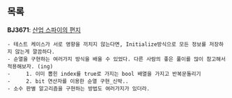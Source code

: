목록
-----

**BJ3671**: [산업 스파이의 편지](https://www.acmicpc.net/problem/3671)
```
- 테스트 케이스가 서로 영향을 끼치지 않는다면, Initialize방식으로 모든 정보를 저장하지 않는게 깔끔하다.
- 순열을 구현하는 여러가지 방식을 배울 수 있었다. 다른 사람의 좋은 풀이를 많이 참고해서 적용해보자. (ing)
-     1. 이미 뽑힌 index를 true로 가지는 bool 배열을 가지고 반복문돌리기
-     2. bit 연산자를 이용한 순열 구현_신박..
- 소수 판별 알고리즘을 구현하는 방법도 여러가지가 있더라.
```
